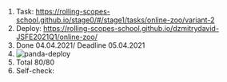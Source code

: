 1. Task: https://rolling-scopes-school.github.io/stage0/#/stage1/tasks/online-zoo/variant-2
2. Deploy: https://rolling-scopes-school.github.io/dzmitrydavid-JSFE2021Q1/online-zoo/ 
3. Done 04.04.2021/ Deadline 05.04.2021
4. ![panda-deploy](https://user-images.githubusercontent.com/61329467/113607218-a33af700-9651-11eb-8a7a-bba61c00032c.png)
5. Total 80/80
6. Self-check:


